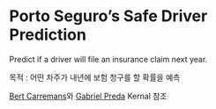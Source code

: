 # Porto Seguro’s Safe Driver Prediction
Predict if a driver will file an insurance claim next year.


목적 : 어떤 차주가 내년에 보험 청구를 할 확률을 예측

[Bert Carremans](https://www.kaggle.com/bertcarremans/data-preparation-exploration)와 [Gabriel Preda](https://www.kaggle.com/gpreda/porto-seguro-exploratory-analysis-and-prediction) Kernal 참조
